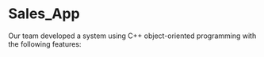# Sales_App
Our team developed a system using C++ object-oriented programming with the following features:
